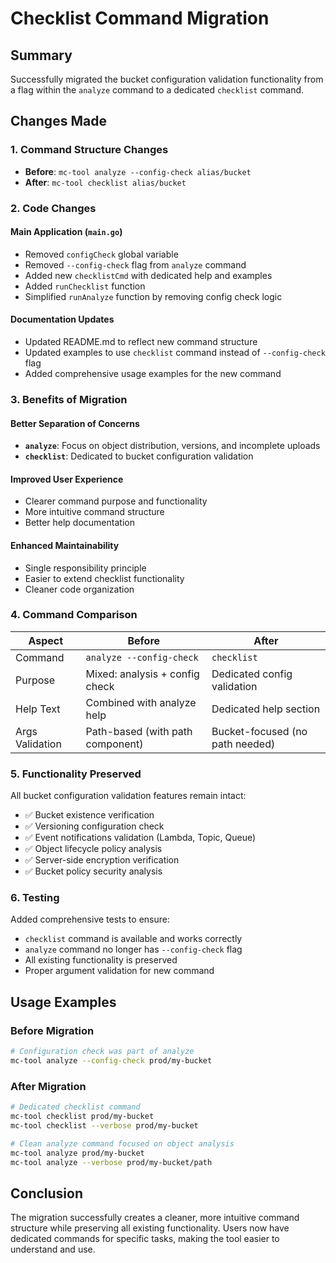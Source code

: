 # Checklist Command Migration

## Summary

Successfully migrated the bucket configuration validation functionality from a flag within the `analyze` command to a dedicated `checklist` command.

## Changes Made

### 1. Command Structure Changes
- **Before**: `mc-tool analyze --config-check alias/bucket`
- **After**: `mc-tool checklist alias/bucket`

### 2. Code Changes

#### Main Application (`main.go`)
- Removed `configCheck` global variable
- Removed `--config-check` flag from `analyze` command
- Added new `checklistCmd` with dedicated help and examples
- Added `runChecklist` function
- Simplified `runAnalyze` function by removing config check logic

#### Documentation Updates
- Updated README.md to reflect new command structure
- Updated examples to use `checklist` command instead of `--config-check` flag
- Added comprehensive usage examples for the new command

### 3. Benefits of Migration

#### Better Separation of Concerns
- **`analyze`**: Focus on object distribution, versions, and incomplete uploads
- **`checklist`**: Dedicated to bucket configuration validation

#### Improved User Experience
- Clearer command purpose and functionality
- More intuitive command structure
- Better help documentation

#### Enhanced Maintainability
- Single responsibility principle
- Easier to extend checklist functionality
- Cleaner code organization

### 4. Command Comparison

| Aspect | Before | After |
|--------|--------|-------|
| Command | `analyze --config-check` | `checklist` |
| Purpose | Mixed: analysis + config check | Dedicated config validation |
| Help Text | Combined with analyze help | Dedicated help section |
| Args Validation | Path-based (with path component) | Bucket-focused (no path needed) |

### 5. Functionality Preserved

All bucket configuration validation features remain intact:
- ✅ Bucket existence verification
- ✅ Versioning configuration check
- ✅ Event notifications validation (Lambda, Topic, Queue)
- ✅ Object lifecycle policy analysis
- ✅ Server-side encryption verification
- ✅ Bucket policy security analysis

### 6. Testing

Added comprehensive tests to ensure:
- `checklist` command is available and works correctly
- `analyze` command no longer has `--config-check` flag
- All existing functionality is preserved
- Proper argument validation for new command

## Usage Examples

### Before Migration
```bash
# Configuration check was part of analyze
mc-tool analyze --config-check prod/my-bucket
```

### After Migration  
```bash
# Dedicated checklist command
mc-tool checklist prod/my-bucket
mc-tool checklist --verbose prod/my-bucket

# Clean analyze command focused on object analysis
mc-tool analyze prod/my-bucket
mc-tool analyze --verbose prod/my-bucket/path
```

## Conclusion

The migration successfully creates a cleaner, more intuitive command structure while preserving all existing functionality. Users now have dedicated commands for specific tasks, making the tool easier to understand and use.